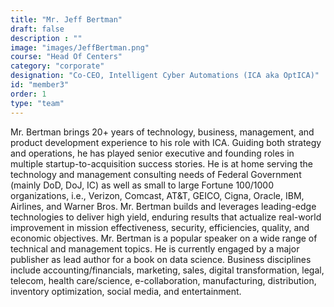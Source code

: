 ```yaml
---
title: "Mr. Jeff Bertman"
draft: false
description : ""
image: "images/JeffBertman.png"
course: "Head Of Centers"
category: "corporate"
designation: "Co-CEO, Intelligent Cyber Automations (ICA aka OptICA)"
id: "member3"
order: 1
type: "team"
---
```


Mr. Bertman brings 20+ years of technology, business, management, and product development experience to his role with ICA. Guiding both strategy and operations, he has played senior executive and founding roles in multiple startup-to-acquisition success stories. He is at home serving the technology and management consulting needs of Federal Government (mainly DoD, DoJ, IC) as well as small to large Fortune 100/1000 organizations, i.e., Verizon, Comcast, AT&T, GEICO, Cigna, Oracle, IBM, Airlines, and Warner Bros.  Mr. Bertman builds and leverages leading-edge technologies to deliver high yield, enduring results that actualize real-world improvement in mission effectiveness, security, efficiencies, quality, and economic objectives.
Mr. Bertman is a popular speaker on a wide range of technical and management topics. He is currently engaged by a major publisher as lead author for a book on data science. Business disciplines include accounting/financials, marketing, sales, digital transformation, legal, telecom, health care/science, e-collaboration, manufacturing, distribution, inventory optimization, social media, and entertainment.
